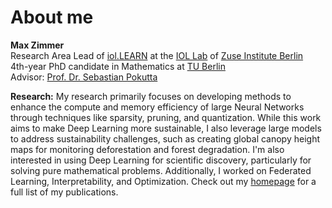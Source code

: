 # About me
**Max Zimmer** <br>
Research Area Lead of <a href="https://iol.zib.de/research/iol-learn.html">iol.LEARN</a> at the <a href="https://iol.zib.de/">IOL Lab</a> of <a href="https://www.zib.de/">Zuse Institute Berlin</a><br>
4th-year PhD candidate in Mathematics at <a href="https://www.tu.berlin/en/math">TU Berlin</a><br>
Advisor: <a href="http://www.pokutta.com/">Prof. Dr. Sebastian Pokutta</a><br>

**Research:** My research primarily focuses on developing methods to enhance the compute and memory efficiency of large Neural Networks through techniques like sparsity, pruning, and quantization. While this work aims to make Deep Learning more sustainable, I also leverage large models to address sustainability challenges, such as creating global canopy height maps for monitoring deforestation and forest degradation. I'm also interested in using Deep Learning for scientific discovery, particularly for solving pure mathematical problems. Additionally, I worked on Federated Learning, Interpretability, and Optimization. Check out my [homepage](maxzimmer.org) for a full list of my publications.

